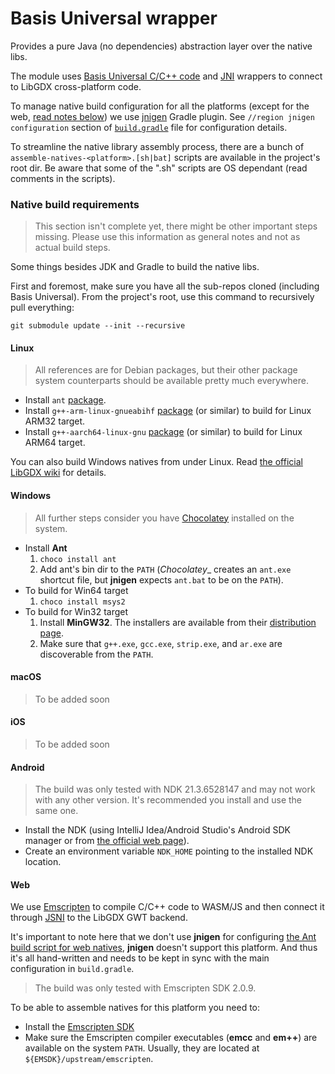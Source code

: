 # Basis Universal wrapper
Provides a pure Java (no dependencies) abstraction layer over the native libs.

The module uses [Basis Universal C/C++ code](https://github.com/BinomialLLC/basis_universal) 
and [JNI](https://en.wikipedia.org/wiki/Java_Native_Interface) wrappers to connect to LibGDX cross-platform code.

To manage native build configuration for all the platforms (except for the web, [read notes below](#Web)) we use [jnigen](https://github.com/libgdx/gdx-jnigen) Gradle plugin.
See `//region jnigen configuration` section of [`build.gradle`](build.gradle#L28) file for configuration details.

To streamline the native library assembly process, there are a bunch of `assemble-natives-<platform>.[sh|bat]` scripts are available in the project's root dir.
Be aware that some of the ".sh" scripts are OS dependant (read comments in the scripts).

### Native build requirements

> This section isn't complete yet, there might be other important steps missing. 
Please use this information as general notes and not as actual build steps.

Some things besides JDK and Gradle to build the native libs.

First and foremost, make sure you have all the sub-repos cloned (including Basis Universal).
From the project's root, use this command to recursively pull everything: 
```
git submodule update --init --recursive
```

#### Linux
> All references are for Debian packages, but their other package system counterparts should be available pretty much everywhere.
- Install `ant` [package](https://packages.debian.org/stretch/ant).
- Install `g++-arm-linux-gnueabihf` [package](https://packages.debian.org/stretch/g++-arm-linux-gnueabihf) (or similar) to build for Linux ARM32 target. 
- Install `g++-aarch64-linux-gnu` [package](https://packages.debian.org/stretch/g++-aarch64-linux-gnu) (or similar) to build for Linux ARM64 target. 

You can also build Windows natives from under Linux. 
Read [the official LibGDX wiki](https://github.com/libgdx/libgdx/wiki/jnigen#linux) for details.

#### Windows
> All further steps consider you have [Chocolatey](https://chocolatey.org/) installed on the system.
- Install __Ant__
    1. `choco install ant`
    2. Add ant's bin dir to the `PATH` (_Chocolatey__ creates an `ant.exe` shortcut file, but __jnigen__ expects `ant.bat` to be on the `PATH`).
- To build for Win64 target
    1. `choco install msys2`
- To build for Win32 target
    1. Install __MinGW32__. The installers are available from their [distribution page](https://sourceforge.net/projects/mingw/files/Installer/).
    2. Make sure that `g++.exe`, `gcc.exe`, `strip.exe`, and `ar.exe` are discoverable from the `PATH`.

#### macOS
> To be added soon

#### iOS
> To be added soon

#### Android
> The build was only tested with NDK 21.3.6528147 and may not work with any other version. It's recommended you install and use the same one.
- Install the NDK (using IntelliJ Idea/Android Studio's Android SDK manager or from [the official web page](https://developer.android.com/ndk/downloads)).
- Create an environment variable `NDK_HOME` pointing to the installed NDK location.


#### Web
We use [Emscripten](https://emscripten.org/) to compile C/C++ code to WASM/JS and then connect it through [JSNI](http://www.gwtproject.org/doc/latest/DevGuideCodingBasicsJSNI.html) to the LibGDX GWT backend.

It's important to note here that we don't use __jnigen__ for configuring [the Ant build script for web natives](jni/build-web.xml), __jnigen__ doesn't support this platform.
And thus it's all hand-written and needs to be kept in sync with the main configuration in `build.gradle`.

> The build was only tested with Emscripten SDK 2.0.9.

To be able to assemble natives for this platform you need to:
- Install the [Emscripten SDK](https://emscripten.org/docs/getting_started/downloads.html)
- Make sure the Emscripten compiler executables (__emcc__ and __em++__) are available on the system `PATH`. Usually, they are located at `${EMSDK}/upstream/emscripten`.
